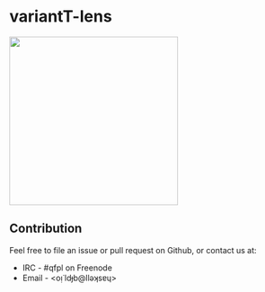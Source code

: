 # variantT-lens

<img src="http://i.imgur.com/0h9dFhl.png" width="300px"/>

## Contribution

Feel free to file an issue or pull request on Github, or contact us at:
* IRC - #qfpl on Freenode
* Email - <oᴉ˙ldɟb@llǝʞsɐɥ>
